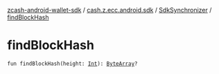 [zcash-android-wallet-sdk](../../index.md) / [cash.z.ecc.android.sdk](../index.md) / [SdkSynchronizer](index.md) / [findBlockHash](./find-block-hash.md)

# findBlockHash

`fun findBlockHash(height: `[`Int`](https://kotlinlang.org/api/latest/jvm/stdlib/kotlin/-int/index.html)`): `[`ByteArray`](https://kotlinlang.org/api/latest/jvm/stdlib/kotlin/-byte-array/index.html)`?`